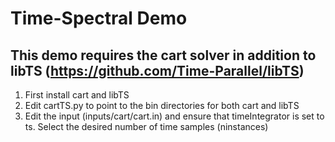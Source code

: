 Time-Spectral Demo
=====
This demo requires the cart solver in addition to libTS (https://github.com/Time-Parallel/libTS)
-----
1. First install cart and libTS
2. Edit cartTS.py to point to the bin directories for both cart and libTS
3. Edit the input (inputs/cart/cart.in) and ensure that timeIntegrator is set to ts. Select the desired number of time samples (ninstances)
